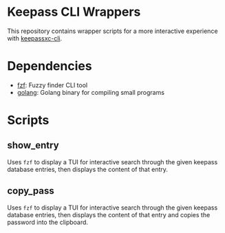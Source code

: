 # Keepass CLI Wrappers
This repository contains wrapper scripts for a more interactive experience with [keepassxc-cli](https://www.mankier.com/1/keepassxc-cli).

# Dependencies
- [fzf](https://github.com/junegunn/fzf): Fuzzy finder CLI tool
- [golang](https://go.dev/): Golang binary for compiling small programs

# Scripts
## show_entry
Uses `fzf` to display a TUI for interactive search through the given keepass database entries, then displays the content of that entry.

## copy_pass
Uses `fzf` to display a TUI for interactive search through the given keepass database entries, then displays the content of that entry and copies the password into the clipboard.

